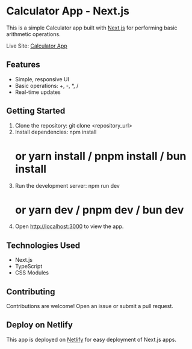 # Calculator App - Next.js

This is a simple Calculator app built with [Next.js](https://nextjs.org) for performing basic arithmetic operations.

Live Site: [Calculator App](https://calculator-using-next.netlify.app/)

## Features

- Simple, responsive UI
- Basic operations: +, -, \*, /
- Real-time updates

## Getting Started

1. Clone the repository:
   git clone <repository_url>
2. Install dependencies:
   npm install
   # or yarn install / pnpm install / bun install
3. Run the development server:
   npm run dev
   # or yarn dev / pnpm dev / bun dev
4. Open [http://localhost:3000](http://localhost:3000) to view the app.

## Technologies Used

- Next.js
- TypeScript
- CSS Modules

## Contributing

Contributions are welcome! Open an issue or submit a pull request.

## Deploy on Netlify

This app is deployed on [Netlify](https://www.netlify.com) for easy deployment of Next.js apps.
